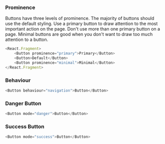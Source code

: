 ### Prominence

Buttons have three levels of prominence. The majority of buttons should use the default styling. Use a primary button to draw attention to the most important action on the page. Don't use more than one primary button on a page. Minimal buttons are good when you don't want to draw too much attention to a button.

```js
<React.Fragment>
	<Button prominence="primary">Primary</Button>
	<Button>Default</Button>
	<Button prominence="minimal">Minimal</Button>
</React.Fragment>
```




### Behaviour
```js
<Button behaviour="navigation">Button</Button>
```

### Danger Button
```js
<Button mode="danger">Button</Button>
```

### Success Button
```js
<Button mode="success">Button</Button>
```
